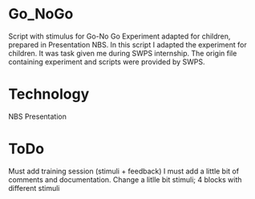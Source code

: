 # Go_NoGo
Script with stimulus for Go-No Go Experiment adapted for children, prepared in Presentation NBS.
In this script I adapted the experiment for children. It was task given me during SWPS internship. The origin file containing experiment and scripts were provided by SWPS.

# Technology
NBS Presentation 

# ToDo
Must add training session (stimuli + feedback)
I must add a little bit of comments and documentation.
Change a litlle bit stimuli; 4 blocks with different stimuli
